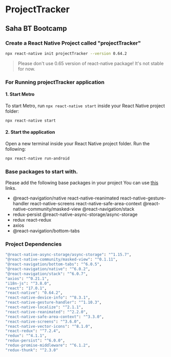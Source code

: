 # ProjectTracker 
## Saha BT Bootcamp

### Create a React Native Project called "projectTracker"
~~~bash
npx react-native init projectTracker --version 0.64.2
~~~
> Please don't use 0.65 version of react-native package! It's not stable for now.

### For Running projectTracker application
#### 1. Start Metro

To start Metro, run `npx react-native start` inside your React Native project folder:
~~~bash
npx react-native start
~~~

#### 2. Start the application

Open a new terminal inside your React Native project folder. Run the following:
~~~bash
npx react-native run-android
~~~
### Base packages to start with.
Please add the following base packages in your project You can use [this](https://www.bigbinary.com/learn-react-native/initial-repo-configurations#base-packages-to-start-with) links.
* @react-navigation/native react-native-reanimated react-native-gesture-handler react-native-screens react-native-safe-area-context @react-native-community/masked-view @react-navigation/stack
* redux-persist @react-native-async-storage/async-storage
* redux react-redux
* axios
* @react-navigation/bottom-tabs
### Project Dependencies
~~~bash
"@react-native-async-storage/async-storage": "^1.15.7",
"@react-native-community/masked-view": "^0.1.11",
"@react-navigation/bottom-tabs": "^6.0.5",
"@react-navigation/native": "^6.0.2",
"@react-navigation/stack": "^6.0.7",
"axios": "^0.21.1",
"i18n-js": "^3.8.0",
"react": "17.0.1",
"react-native": "0.64.2",
"react-native-device-info": "^8.3.1",
"react-native-gesture-handler": "^1.10.3",
"react-native-localize": "^2.1.1",
"react-native-reanimated": "^2.2.0",
"react-native-safe-area-context": "^3.3.0",
"react-native-screens": "^3.6.0",
"react-native-vector-icons": "^8.1.0",
"react-redux": "^7.2.4",
"redux": "^4.1.1",
"redux-persist": "^6.0.0",
"redux-promise-middleware": "^6.1.2",
"redux-thunk": "^2.3.0"
~~~